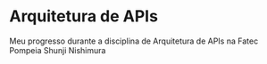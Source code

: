 # Arquitetura de APIs
Meu progresso durante a disciplina de Arquitetura de APIs na Fatec Pompeia Shunji Nishimura